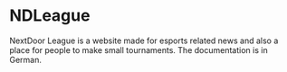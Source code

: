 # NDLeague
NextDoor League is a website made for esports related news and also a place for people to make small tournaments.
The documentation is in German.
